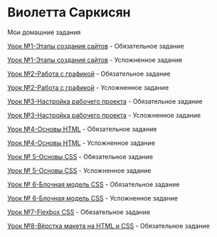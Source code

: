 # Виолетта Саркисян

Мои домашние задания

[Урок №1-Этапы создания сайтов](https://wireframe.cc/hWjtq8 "Обязательное задание") - Обязательное задание

[Урок №1-Этапы создания сайтов](https://wireframe.cc/7qw8Kc "Усложненное задание") - Усложненное задание

[Урок №2-Работа с графикой](https://yadi.sk/d/vta4v2QBY9nyYw "Обязательное задание") - Обязательное задание

[Урок №2-Работа с графикой](https://yadi.sk/d/vta4v2QBY9nyYw "Усложненное задание") - Усложненное задание

[Урок №3-Настройка рабочего проекта](https://violettaarms.github.io/ "Обязательное задание") - Обязательное задание

[Урок №3-Настройка рабочего проекта](https://violettaarms.github.io/ "Усложненное задание") - Усложненное задание

[Урок №4-Основы HTML](https://violettaarms.github.io/Lesson4/ "Обязательное задание") - Обязательное задание

[Урок №4-Основы HTML](https://violettaarms.github.io/Lesson4_1/ "Усложненное задание") - Усложненное задание

[Урок № 5-Основы CSS](https://violettaarms.github.io/Lesson5/ "Обязательное задание") - Обязательное задание

[Урок № 5-Основы CSS](https://violettaarms.github.io/Lesson_5/ "Усложненное задание") - Усложненное задание

[Урок № 6-Блочная модель CSS](https://violettaarms.github.io/Lesson6/ "Обязательное задание") - Обязательное задание

[Урок № 6-Блочная модель CSS](https://violettaarms.github.io/Lesson6/ "Усложненное задание") - Усложненное задание

[Урок №7-Flexbox CSS](https://violettaarms.github.io/Lesson7/ "Обязательное задание") - Обязательное задание

[Урок №8-Вёрстка макета на HTML и CSS](https://violettaarms.github.io/Lesson8/src/ "Обязательное задание") - Обязательное задание
